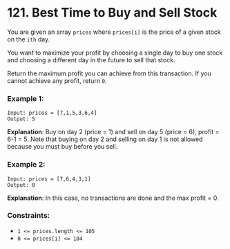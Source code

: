 # 121. Best Time to Buy and Sell Stock

You are given an array `prices` where `prices[i]` is the price of a given stock on the `ith` day.

You want to maximize your profit by choosing a single day to buy one stock and choosing a different day in the future to sell that stock.

Return the maximum profit you can achieve from this transaction. If you cannot achieve any profit, return `0`.



### Example 1:

```
Input: prices = [7,1,5,3,6,4]
Output: 5
```
**Explanation**: Buy on day 2 (price = 1) and sell on day 5 (price = 6), profit = 6-1 = 5.
Note that buying on day 2 and selling on day 1 is not allowed because you must buy before you sell.
### Example 2:

```
Input: prices = [7,6,4,3,1]
Output: 0
```
**Explanation**: In this case, no transactions are done and the max profit = 0.


### Constraints:

- `1 <= prices.length <= 105`
- `0 <= prices[i] <= 104`